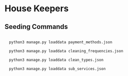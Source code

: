 # House Keepers

## Seeding Commands
```sh

  python3 manage.py loaddata payment_methods.json

  python3 manage.py loaddata cleaning_frequencies.json

  python3 manage.py loaddata clean_types.json

  python3 manage.py loaddata sub_services.json
  
```
